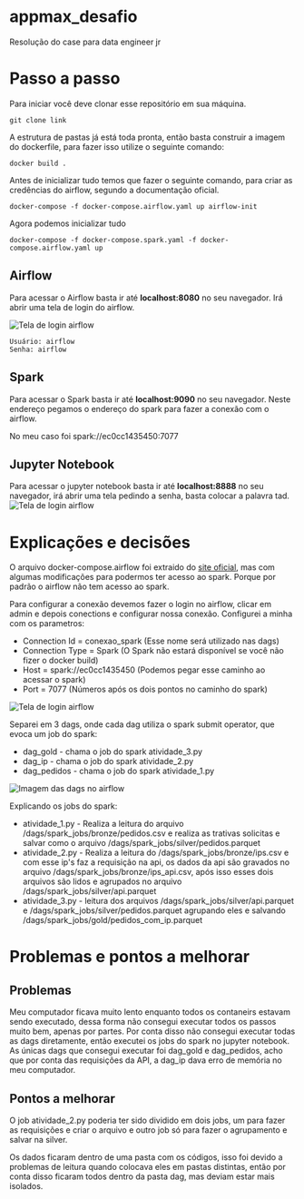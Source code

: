 # appmax_desafio
Resolução do case para data engineer jr

# Passo a passo

Para iniciar você deve clonar esse repositório em sua máquina.


```
git clone link

```
A estrutura de pastas já está toda pronta, então basta construir a imagem do dockerfile, para fazer isso utilize o seguinte comando:

```
docker build .

```

Antes de inicializar tudo temos que fazer o seguinte comando, para criar as credências do airflow, segundo a documentação oficial.
```
docker-compose -f docker-compose.airflow.yaml up airflow-init

```

Agora podemos inicializar tudo
```
docker-compose -f docker-compose.spark.yaml -f docker-compose.airflow.yaml up

```

## Airflow

Para acessar o Airflow basta ir até **localhost:8080** no seu navegador. Irá abrir uma tela de login do airflow.

![Tela de login airflow](./auxiliares/airflow_login.png)

```
Usuário: airflow
Senha: airflow
```
## Spark

Para acessar o Spark basta ir até **localhost:9090** no seu navegador. Neste endereço pegamos o endereço do spark para fazer a conexão com o airflow.

No meu caso foi spark://ec0cc1435450:7077 

## Jupyter Notebook

Para acessar o jupyter notebook basta ir até **localhost:8888** no seu navegador, irá abrir uma tela pedindo a senha, basta colocar a palavra tad.
![Tela de login airflow](./auxiliares/jupyter_token.png)

# Explicações e decisões

O arquivo docker-compose.airflow foi extraido do [site oficial](https://airflow.apache.org/docs/apache-airflow/stable/docker-compose.yaml), mas com algumas modificações para podermos ter acesso ao spark. Porque por padrão o airflow não tem acesso ao spark.

Para configurar a conexão devemos fazer o login no airflow, clicar em admin e depois conections e configurar nossa conexão. Configurei a minha com os parametros:

* Connection Id = conexao_spark (Esse nome será utilizado nas dags)
* Connection Type = Spark (O Spark não estará disponível se você não fizer o docker build)
* Host = spark://ec0cc1435450 (Podemos pegar esse caminho ao acessar o spark)
* Port = 7077 (Números após os dois pontos no caminho do spark)

![Tela de login airflow](./auxiliares/conexao_spark.png)

Separei em 3 dags, onde cada dag utiliza o spark submit operator, que evoca um job do spark:

* dag_gold - chama o job do spark atividade_3.py
* dag_ip - chama o job do spark atividade_2.py 
* dag_pedidos - chama o job do spark atividade_1.py

![Imagem das dags no airflow](./auxiliares/dags_airflow.png)

Explicando os jobs do spark:

* atividade_1.py - Realiza a leitura do arquivo /dags/spark_jobs/bronze/pedidos.csv e realiza as trativas solicitas e salvar como o arquivo /dags/spark_jobs/silver/pedidos.parquet
* atividade_2.py - Realiza a leitura do /dags/spark_jobs/bronze/ips.csv e com esse ip's faz a requisição na api, os dados da api são gravados no arquivo /dags/spark_jobs/bronze/ips_api.csv, após isso esses dois arquivos são lidos e agrupados no arquivo /dags/spark_jobs/silver/api.parquet
* atividade_3.py - leitura dos arquivos /dags/spark_jobs/silver/api.parquet e /dags/spark_jobs/silver/pedidos.parquet agrupando eles e salvando /dags/spark_jobs/gold/pedidos_com_ip.parquet

# Problemas e pontos a melhorar

## Problemas

Meu computador ficava muito lento enquanto todos os contaneirs estavam sendo executado, dessa forma não consegui executar todos os passos muito bem, apenas por partes. Por conta disso não consegui executar todas as dags diretamente, então executei os jobs do spark no jupyter notebook. As únicas dags que consegui executar foi dag_gold e dag_pedidos, acho que por conta das requisições da API, a dag_ip dava erro de memória no meu computador.

## Pontos a melhorar

O job atividade_2.py poderia ter sido dividido em dois jobs, um para fazer as requisições e criar o arquivo e outro job só para fazer o agrupamento e salvar na silver.

Os dados ficaram dentro de uma pasta com os códigos, isso foi devido a problemas de leitura quando colocava eles em pastas distintas, então por conta disso ficaram todos dentro da pasta dag, mas deviam estar mais isolados.


